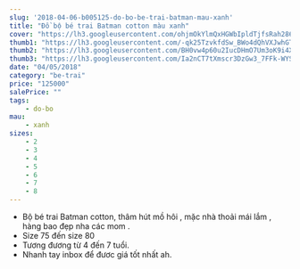 ```yaml
---
slug: '2018-04-06-b005125-do-bo-be-trai-batman-mau-xanh'
title: "Đồ bộ bé trai Batman cotton màu xanh"
cover: "https://lh3.googleusercontent.com/ohjmOkYlmQxHGWbIpldTjfsRah286qGNwe2XlbXBZ6oWLMMGWY15kPtbEm9GrPeI3JERQrmqLgXWgOs0z4gKWRuPhCux3ZcFoW6UEmFE-e8PuOzN3sXNGGcFc3UNpfq3wNBwiPjscPPoSbltc6GVO_qtO4D6DuV87RvTkRl0PiRT1Z1iLJwKx2NfjbTU-IL7PoYfyy1RDu9_oUYPHZMsjelguWaJ4PdqWo4HM0fUR0pHbYeYfzXO_r5QLsLJs9SlfTOtaYD2WfSE-xCu03Rvg-fb5MGfq6i6-u2FTJXOjNrtkmMuOQw6uoHjifVIN4m4-qeToMOGyEIsNL72ZkwSi-F_JFpTIpeJT2qoU4Uu1d_uG5I3nGa1w4Q5DRO8ZJXV4Tsvhw-Y782AVXyFVnxXGF1AUZTuMLQEdunjo3hLLlbphzxJ4pTdQUzr8UvMalTuRwBq1dDTqS59tRfSX5T5Llc8oLRiLKezZpKnrmQzDTr_3Ug1dXz-1467hRUUZ17D16xWd-2FJmzWREMMaQglvESmDBSdlmc6lxnuRHcgz1mXsXMlbP9kygXd65apAHVQBZnjyMnzshzFYzPFMwcE-qTLRT_xDeliEDke9Ixvl2XCYyH86zqrDH48rNWfOvO_UFcp51VDPT8MQNdFFQsOBKHTCPFIlyXQ=w930-h949-no"
thumb1: "https://lh3.googleusercontent.com/-qk25TzvkfdSw_BWo4dQhVXJwhGTRBSj3l9t7_j1DOKB3Tr50wdt6WkeUJfJYQpoicWTVNw70hAaB2bov5sVWNVOvkwASQSjf1zp-NIAw1n_HYnQ01PlDz2BXKsrvgkSADb5VM682uuaw0WqrAtolMCyhWwUX1gUUa1lDjJq77W4TEPQ8buH_W3b3MFfsXAaABty7tmIy4a7647FRctH14GAAUjRevWzH7U5WQxQa44WMVUZYfXYWE6MFZJg13lgRdBVzuja7JVOx7szY1N1hD9Ro3y2mThshdTA26k228E7ATkX-PRSc2oc9GDcPYiDXkF8wQNL28LQAtOuUoB-BXTD7S44s2mHcEdzcmaYVhJ7MKsJAkfG7pMCzM8mGHFw5DCOIhHEY0kaee-zI8Xd12K7g3kzr5BjP-rn3drc2hdCEzDSD2Bmc3G4hCtjbqjYECjvD4HVCn2C-9O67cZS2W7NzdmwDlVIpJmppbrymhgC3nqcaeQXlCbajjQ51fwEK4GcgYUr0dTYD5BsP5O-GwW24IR3cqDjpxgW83H4jQDe8M0flayhXuB8dq3v9A8pfeT-4DX06mqAUDz9EmRdVfQHUJelrH-XEMDFZn7auqux_3GW-hSBvI_zRHrjHXBHummkwZV1WZeJN4WqTQkS4vcGROW0dvGK=w942-h949-no"
thumb2: "https://lh3.googleusercontent.com/BH0vw4p60u2IucDHmO7Um3oK9i4XNr34YrXtPqlSzIcbgtE3XJAu40_uMl_3PyuaPFBrH1brTB-SiNeu7aaMD76s8jGxHC9hf-g2EpBcxK8BnyCtgglCksOHAW-YnobkV5xbnpVyk5My9ZrDazdx8Bo3hdf10TOfoeFKoZmWnVJHr7csR4a9RFF-c_o50nNqSUIW8-q0pI-EUSuBQ5FKg8sh5mpkf8LYXk3T3vthjODh75EXwixRH5kysx1ddRQHQxRsJQtLiLWyNjXfuTRhlJzS0O8jC5NbbaNwpk0twy1bpl7ftre7cYcrH7VM_WwwPFjYRiYu6UUMSor__xY0h2XARVNKu6fTB9-kODTCmWVVwd_aa-cH82DlJqo7_gSG8HJnJworj3m4LZzg8Dp-AKBrJY3mI2RkZ-Gx3nUu1Nh9rboA4qK7Uq22H61aR8p_Eg9-7i4pt2VZoJsflgl7OTcbBwP8fJhEfrKKa7dffeMQnzSpx7r17HtluahETRtJOd1M1KQtDq8JN90BVQf82CxGF5ic8fqvKzRR_GqRpYytqNNUef1Z7Mebu1pbrFFjjm5jrXZZMVyX9MHfQFP7wXcJiXlRhiCHCiuLbZvOMa31NGtYjR5R4RPjXahUELjOmjdN45LkQ3fAoDpG-jc5ZYLof9M6A0io=w1424-h949-no"
thumb3: "https://lh3.googleusercontent.com/Ia2nCT7tXmscr3DzGw3_7FFk-WYSVO5pWr8sC6U-I7EXAcxwKvyJegn7RijYxM3-W1J3QJKF0a9FlRPK5WruzI3h9UbxxD6vMlp6yQZXtErb5oYDo_L-E5Jx6FYbAmyxUKF9m4UxOwr65XXqG7S2CQDKGCsbJDMhzD_1FdzBbO_SYI1dlLIHQyJhHxoqMglj-UF3vrrBjYrNON7omqSusPNobw3__SxIE0LSFlb-r1xGZJIOlFcd-y4fwnN87Th3Y7HHODCMDxZN0mZtlpwvbvl459-kg4xtflNQSIr0KI7tycQLAyq5S5venY28HVoAERzQ7A9F1BKEm5k_5VqaYiBns2DB0AGowruikQLohgg7x_thTmsCMsuTjJf2aToyUp0BkF_wvg3J0HWpYjThxg_8C5cEWzrEB4PFlenmD_864JIBL6_jeA5LxRLD3q8kGVJd-ovfxVkkxWZqNws4035TFvuu985yMk1vz9ost-4xFFCHgl9AmItZF4CqZZGDYEYJYPGX72ZBVF7gpBMBVVD9T2auSCTYcpiNDWwyCreflsXiS7DvIeVBdzTf5TuudRvaCiVq89k5xdHomuMV_gi3-CDIkWH0FENlKrNdTTr7GIVM4yNvrqthw9kGsWYmpJx-1P8baKS45nqqrAo9CVOjfjRWRN3V=w934-h949-no"
date: "04/05/2018"
category: "be-trai"
price: "125000"
salePrice: ""
tags:
    - do-bo
mau:
    - xanh
sizes:
    - 2
    - 3
    - 4
    - 5
    - 6
    - 7
    - 8
---
```


- Bộ bé trai Batman cotton, thâm hút mồ hôi , mặc nhà thoải mái lắm , hàng bao đẹp nha các mom .
- Size 75 đến size 80
- Tương đương từ 4 đến 7 tuổi. 
- Nhanh tay inbox để đươc giá tốt nhất ah.